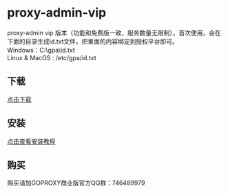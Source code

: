 # proxy-admin-vip
proxy-admin vip 版本（功能和免费版一致，服务数量无限制），首次使用，会在下面的目录生成id.txt文件，把里面的内容绑定到授权平台即可。  
Windows：C:\gpa\id.txt  
Linux & MacOS : /etc/gpa/id.txt  

## 下载

[点击下载](http://mirrors.host900.com:9090/snail007/proxy-admin-vip)

## 安装

[点击查看安装教程](https://github.com/snail007/proxy_admin_free/blob/master/README_ZH.md#%E5%BC%80%E5%A7%8B%E4%BD%BF%E7%94%A8) 

## 购买

购买请加GOPROXY商业版官方QQ群：746489979
